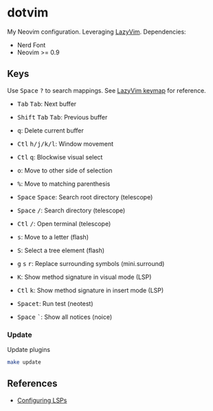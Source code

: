 # dotvim

My Neovim configuration. Leveraging [LazyVim](https://www.lazyvim.org/). Dependencies:

- Nerd Font
- Neovim >= 0.9

## Keys

Use <kbd>Space</kbd> <kbd>?</kbd> to search mappings. See [LazyVim keymap](https://www.lazyvim.org/keymaps) for reference.

- <kbd>Tab</kbd> <kbd>Tab</kbd>: Next buffer
- <kbd>Shift</kbd> <kbd>Tab</kbd> <kbd>Tab</kbd>: Previous buffer
- <kbd>q</kbd>: Delete current buffer
- <kbd>Ctl</kbd> <kbd>h/j/k/l</kbd>: Window movement
- <kbd>Ctl</kbd> <kbd>q</kbd>: Blockwise visual select

- <kbd>o</kbd>: Move to other side of selection
- <kbd>%</kbd>: Move to matching parenthesis

- <kbd>Space</kbd> <kbd>Space</kbd>: Search root directory (telescope)
- <kbd>Space</kbd> <kbd>/</kbd>: Search directory (telescope)
- <kbd>Ctl</kbd> <kbd>/</kbd>: Open terminal (telescope)

- <kbd>s</kbd>: Move to a letter (flash)
- <kbd>S</kbd>: Select a tree element (flash)
- <kbd>g</kbd> <kbd>s</kbd> <kbd>r</kbd>: Replace surrounding symbols (mini.surround)
- <kbd>K</kbd>: Show method signature in visual mode (LSP)
- <kbd>Ctl</kbd> <kbd>k</kbd>: Show method signature in insert mode (LSP)
- <kbd>Space</kbd><kbd>t</kbd>: Run test (neotest)

- <kbd>Space</kbd> <kbd>`</kbd>: Show all notices (noice)

### Update

Update plugins

```bash
make update
```

## References

- [Configuring LSPs](https://github.com/neovim/nvim-lspconfig/blob/master/doc/server_configurations.md)
